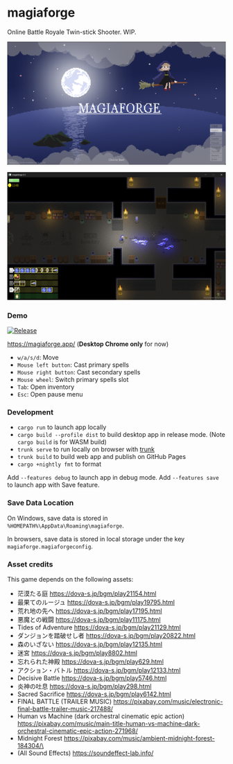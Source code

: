 # magiaforge

Online Battle Royale Twin-stick Shooter. WIP.

![](misc/screenshot_title.png)

![](misc/screenshot.png)

### Demo

[![Release](https://github.com/aratama/magiaforge/actions/workflows/release.yaml/badge.svg)](https://github.com/aratama/magiaforge/actions/workflows/release.yaml)

https://magiaforge.app/ (**Desktop Chrome only** for now)

- `w/a/s/d`: Move
- `Mouse left button`: Cast primary spells
- `Mouse right button`: Cast secondary spells
- `Mouse wheel`: Switch primary spells slot
- `Tab`: Open inventory
- `Esc`: Open pause menu

### Development

- `cargo run` to launch app locally
- `cargo build --profile dist` to build desktop app in release mode. (Note `cargo build` is for WASM build)
- `trunk serve` to run locally on browser with [trunk](https://trunkrs.dev/)
- `trunk build` to build web app and publish on GitHub Pages
- `cargo +nightly fmt` to format

Add `--features debug` to launch app in debug mode.
Add `--features save` to launch app with Save feature.

### Save Data Location

On Windows, save data is stored in `%HOMEPATH%\AppData\Roaming\magiaforge`.

In browsers, save data is stored in local storage under the key `magiaforge.magiaforgeconfig`.

### Asset credits

This game depends on the following assets:

- 茫漠たる庭 https://dova-s.jp/bgm/play21154.html
- 最果てのルージュ https://dova-s.jp/bgm/play19795.html
- 荒れ地の先へ https://dova-s.jp/bgm/play17195.html
- 悪魔との戦闘 https://dova-s.jp/bgm/play11175.html
- Tides of Adventure https://dova-s.jp/bgm/play21129.html
- ダンジョンを踏破せし者 https://dova-s.jp/bgm/play20822.html
- 森のいざない https://dova-s.jp/bgm/play12135.html
- 迷宮 https://dova-s.jp/bgm/play8802.html
- 忘れられた神殿 https://dova-s.jp/bgm/play629.html
- アクション・バトル https://dova-s.jp/bgm/play12133.html
- Decisive Battle https://dova-s.jp/bgm/play5746.html
- 炎神の吐息 https://dova-s.jp/bgm/play298.html
- Sacred Sacrifice https://dova-s.jp/bgm/play6142.html
- FINAL BATTLE (TRAILER MUSIC) https://pixabay.com/music/electronic-final-battle-trailer-music-217488/
- Human vs Machine (dark orchestral cinematic epic action) https://pixabay.com/music/main-title-human-vs-machine-dark-orchestral-cinematic-epic-action-271968/
- Midnight Forest https://pixabay.com/music/ambient-midnight-forest-184304/\
- (All Sound Effects) https://soundeffect-lab.info/
